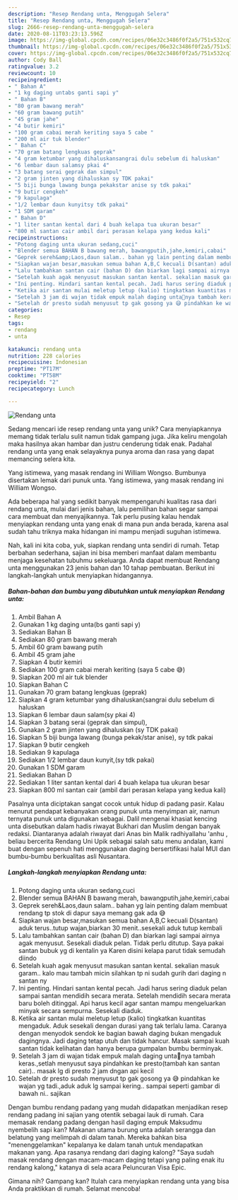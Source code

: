 ```yaml
---
description: "Resep Rendang unta, Menggugah Selera"
title: "Resep Rendang unta, Menggugah Selera"
slug: 2666-resep-rendang-unta-menggugah-selera
date: 2020-08-11T03:23:13.596Z
image: https://img-global.cpcdn.com/recipes/06e32c3486f0f2a5/751x532cq70/rendang-unta-foto-resep-utama.jpg
thumbnail: https://img-global.cpcdn.com/recipes/06e32c3486f0f2a5/751x532cq70/rendang-unta-foto-resep-utama.jpg
cover: https://img-global.cpcdn.com/recipes/06e32c3486f0f2a5/751x532cq70/rendang-unta-foto-resep-utama.jpg
author: Cody Ball
ratingvalue: 3.2
reviewcount: 10
recipeingredient:
- " Bahan A"
- "1 kg daging untabs ganti sapi y"
- " Bahan B"
- "80 gram bawang merah"
- "60 gram bawang putih"
- "45 gram jahe"
- "4 butir kemiri"
- "100 gram cabai merah keriting saya 5 cabe "
- "200 ml air tuk blender"
- " Bahan C"
- "70 gram batang lengkuas geprak"
- "4 gram ketumbar yang dihaluskansangrai dulu sebelum di haluskan"
- "6 lembar daun salamsy pkai 4"
- "3 batang serai geprak dan simpul"
- "2 gram jinten yang dihaluskan sy TDK pakai"
- "5 biji bunga lawang bunga pekakstar anise sy tdk pakai"
- "9 butir cengkeh"
- "9 kapulaga"
- "1/2 lembar daun kunyitsy tdk pakai"
- "1 SDM garam"
- " Bahan D"
- "1 liter santan kental dari 4 buah kelapa tua ukuran besar"
- "800 ml santan cair ambil dari perasan kelapa yang kedua kali"
recipeinstructions:
- "Potong daging unta ukuran sedang,cuci"
- "Blender semua BAHAN B bawang merah, bawangputih,jahe,kemiri,cabai"
- "Geprek sereh&amp;Laos,daun salam.. bahan yg lain penting dalam membuat rendang tp stok di dapur saya memang gak ada 😅"
- "Siapkan wajan besar,masukan semua bahan A,B,C kecuali D(santan) aduk terus..tutup wajan,biarkan 30 menit..sesekali aduk tutup kembali"
- "Lalu tambahkan santan cair (bahan D) dan biarkan lagi sampai airnya agak menyusut. Sesekali diaduk pelan. Tidak perlu ditutup. Saya pakai santan bubuk yg di kentalin ya Karen disini kelapa parut tidak semudah diindo"
- "Setelah kuah agak menyusut masukan santan kental. sekalian masuk garam.. kalo mau tambah micin silahkan tp ni sudah gurih dari daging n santan ny"
- "Ini penting. Hindari santan kental pecah. Jadi harus sering diaduk pelan sampai santan mendidih secara merata. Setelah mendidih secara merata baru boleh ditinggal. Api harus kecil agar santan mampu mengeluarkan minyak secara sempurna. Sesekali diaduk."
- "Ketika air santan mulai meletup letup (kalio) tingkatkan kuantitas mengaduk. Aduk sesekali dengan durasi yang tak terlalu lama. Caranya dengan menyodok sendok ke bagian bawah daging bukan mengaduk dagingnya. Jadi daging tetap utuh dan tidak hancur. Masak sampai kuah santan tidak kelihatan dan hanya berupa gumpalan bumbu berminyak."
- "Setelah 3 jam di wajan tidak empuk malah daging unta🐫nya tambah keras.,setlah menyusut saya pindahkan ke presto(tambah kan santan cair).. masak lg di presto 2 jam dngan api kecil"
- "Setelah dr presto sudah menyusut tp gak gosong ya 😅 pindahkan ke wajan yg tadi.,aduk aduk lg sampai kering.. sampai seperti gambar di bawah ni.. sajikan"
categories:
- Resep
tags:
- rendang
- unta

katakunci: rendang unta 
nutrition: 228 calories
recipecuisine: Indonesian
preptime: "PT17M"
cooktime: "PT58M"
recipeyield: "2"
recipecategory: Lunch

---
```



![Rendang unta](https://img-global.cpcdn.com/recipes/06e32c3486f0f2a5/751x532cq70/rendang-unta-foto-resep-utama.jpg)

Sedang mencari ide resep rendang unta yang unik? Cara menyiapkannya memang tidak terlalu sulit namun tidak gampang juga. Jika keliru mengolah maka hasilnya akan hambar dan justru cenderung tidak enak. Padahal rendang unta yang enak selayaknya punya aroma dan rasa yang dapat memancing selera kita.

Yang istimewa, yang masak rendang ini William Wongso. Bumbunya disertakan lemak dari punuk unta. Yang istimewa, yang masak rendang ini William Wongso.

Ada beberapa hal yang sedikit banyak mempengaruhi kualitas rasa dari rendang unta, mulai dari jenis bahan, lalu pemilihan bahan segar sampai cara membuat dan menyajikannya. Tak perlu pusing kalau hendak menyiapkan rendang unta yang enak di mana pun anda berada, karena asal sudah tahu triknya maka hidangan ini mampu menjadi suguhan istimewa.


Nah, kali ini kita coba, yuk, siapkan rendang unta sendiri di rumah. Tetap berbahan sederhana, sajian ini bisa memberi manfaat dalam membantu menjaga kesehatan tubuhmu sekeluarga. Anda dapat membuat Rendang unta menggunakan 23 jenis bahan dan 10 tahap pembuatan. Berikut ini langkah-langkah untuk menyiapkan hidangannya.

<!--inarticleads1-->

##### Bahan-bahan dan bumbu yang dibutuhkan untuk menyiapkan Rendang unta:

1. Ambil  Bahan A
1. Gunakan 1 kg daging unta(bs ganti sapi y)
1. Sediakan  Bahan B
1. Sediakan 80 gram bawang merah
1. Ambil 60 gram bawang putih
1. Ambil 45 gram jahe
1. Siapkan 4 butir kemiri
1. Sediakan 100 gram cabai merah keriting (saya 5 cabe 😅)
1. Siapkan 200 ml air tuk blender
1. Siapkan  Bahan C
1. Gunakan 70 gram batang lengkuas (geprak)
1. Siapkan 4 gram ketumbar yang dihaluskan(sangrai dulu sebelum di haluskan
1. Siapkan 6 lembar daun salam(sy pkai 4)
1. Siapkan 3 batang serai (geprak dan simpul),
1. Gunakan 2 gram jinten yang dihaluskan (sy TDK pakai)
1. Siapkan 5 biji bunga lawang (bunga pekak/star anise), sy tdk pakai
1. Siapkan 9 butir cengkeh
1. Sediakan 9 kapulaga
1. Sediakan 1/2 lembar daun kunyit,(sy tdk pakai)
1. Gunakan 1 SDM garam
1. Sediakan  Bahan D
1. Sediakan 1 liter santan kental dari 4 buah kelapa tua ukuran besar
1. Siapkan 800 ml santan cair (ambil dari perasan kelapa yang kedua kali)


Pasalnya unta diciptakan sangat cocok untuk hidup di padang pasir. Kalau menurut pendapat kebanyakan orang punuk unta menyimpan air, namun ternyata punuk unta digunakan sebagai. Dalil mengenai khasiat kencing unta disebutkan dalam hadis riwayat Bukhari dan Muslim dengan banyak redaksi. Diantaranya adalah riwayat dari Anas bin Malik radhiyallahu &#39;anhu , beliau bercerita Rendang Uni Upik sebagai salah satu menu andalan, kami buat dengan sepenuh hati menggunakan daging bersertifikasi halal MUI dan bumbu-bumbu berkualitas asli Nusantara. 

<!--inarticleads2-->

##### Langkah-langkah menyiapkan Rendang unta:

1. Potong daging unta ukuran sedang,cuci
1. Blender semua BAHAN B bawang merah, bawangputih,jahe,kemiri,cabai
1. Geprek sereh&amp;Laos,daun salam.. bahan yg lain penting dalam membuat rendang tp stok di dapur saya memang gak ada 😅
1. Siapkan wajan besar,masukan semua bahan A,B,C kecuali D(santan) aduk terus..tutup wajan,biarkan 30 menit..sesekali aduk tutup kembali
1. Lalu tambahkan santan cair (bahan D) dan biarkan lagi sampai airnya agak menyusut. Sesekali diaduk pelan. Tidak perlu ditutup. Saya pakai santan bubuk yg di kentalin ya Karen disini kelapa parut tidak semudah diindo
1. Setelah kuah agak menyusut masukan santan kental. sekalian masuk garam.. kalo mau tambah micin silahkan tp ni sudah gurih dari daging n santan ny
1. Ini penting. Hindari santan kental pecah. Jadi harus sering diaduk pelan sampai santan mendidih secara merata. Setelah mendidih secara merata baru boleh ditinggal. Api harus kecil agar santan mampu mengeluarkan minyak secara sempurna. Sesekali diaduk.
1. Ketika air santan mulai meletup letup (kalio) tingkatkan kuantitas mengaduk. Aduk sesekali dengan durasi yang tak terlalu lama. Caranya dengan menyodok sendok ke bagian bawah daging bukan mengaduk dagingnya. Jadi daging tetap utuh dan tidak hancur. Masak sampai kuah santan tidak kelihatan dan hanya berupa gumpalan bumbu berminyak.
1. Setelah 3 jam di wajan tidak empuk malah daging unta🐫nya tambah keras.,setlah menyusut saya pindahkan ke presto(tambah kan santan cair).. masak lg di presto 2 jam dngan api kecil
1. Setelah dr presto sudah menyusut tp gak gosong ya 😅 pindahkan ke wajan yg tadi.,aduk aduk lg sampai kering.. sampai seperti gambar di bawah ni.. sajikan


Dengan bumbu rendang padang yang mudah didapatkan menjadikan resep rendang padang ini sajian yang otentik sebagai lauk di rumah. Cara memasak rendang padang dengan hasil daging empuk Maksudmu nyembelih sapi kan? Makanan utama burung unta adalah serangga dan belatung yang melimpah di dalam tanah. Mereka bahkan bisa &#34;menenggelamkan&#34; kepalanya ke dalam tanah untuk mendapatkan makanan yang. Apa rasanya rendang dari daging kalong? &#34;Saya sudah masak rendang dengan macam-macam daging tetapi yang paling enak itu rendang kalong,&#34; katanya di sela acara Peluncuran Visa Epic. 

Gimana nih? Gampang kan? Itulah cara menyiapkan rendang unta yang bisa Anda praktikkan di rumah. Selamat mencoba!
